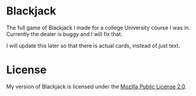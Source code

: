 # Blackjack
The full game of Blackjack I made for a college University course I was in. Currently the dealer is buggy and I will fix that.

I will update this later so that there is actual cards, instead of just text.

# License
My version of Blackjack is licensed under the [Mozilla Public License 2.0](https://www.mozilla.org/en-US/MPL/2.0/).
